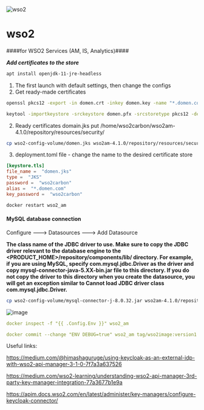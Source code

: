 ![wso2](https://ticxar.co/wp-content/uploads/2019/12/apimngr.png)
# wso2
####for WSO2 Services (AM, IS, Analytics)####

***Add certificates to the store***
```bash
apt install openjdk-11-jre-headless
```
1. The first launch with default settings, then change the configs
2. Get ready-made certificates
```bash
openssl pkcs12 -export -in domen.crt -inkey domen.key -name "*.domen.com" -certfile certificate_ca.crt -out domen.pfx
```
```bash
keytool -importkeystore -srckeystore domen.pfx -srcstoretype pkcs12 -destkeystore domen.jks -deststoretype JKS
```
2. Ready certificates domain.jks put /home/wso2carbon/wso2am-4.1.0/repository/resources/security/
```bash
cp wso2-config-volume/domen.jks wso2am-4.1.0/repository/resources/security/
```
3. deployment.toml file - change the name to the desired certificate store
```toml
[keystore.tls]
file_name =  "domen.jks"
type =  "JKS"
password =  "wso2carbon"
alias =  "*.domen.com"
key_password =  "wso2carbon"
```
```bash
docker restart wso2_am
```
#### MySQL database connection
Configure ---> Datasources ---> Add Datasource

**The class name of the JDBC driver to use. Make sure to copy the JDBC driver relevant to the database engine to the <PRODUCT_HOME>/repository/components/lib/ directory. For example, if you are using MySQL, specify com.mysql.jdbc.Driver as the driver and copy mysql-connector-java-5.XX-bin.jar file to this directory. If you do not copy the driver to this directory when you create the datasource, you will get an exception similar to Cannot load JDBC driver class com.mysql.jdbc.Driver.**

```bash
cp wso2-config-volume/mysql-connector-j-8.0.32.jar wso2am-4.1.0/repository/components/lib/
```
![image](https://user-images.githubusercontent.com/86954730/222174542-3cf461ce-be36-4cc4-9cbd-278e1c6c605f.png)
```yml
docker inspect -f "{{ .Config.Env }}" wso2_am
```
```yml
docker commit --change "ENV DEBUG=true" wso2_am tag/wso2image:version1
```
Useful links:

https://medium.com/@himashaguruge/using-keycloak-as-an-external-idp-with-wso2-api-manager-3-1-0-7f7a3a637526

https://medium.com/wso2-learning/understanding-wso2-api-manager-3rd-party-key-manager-integration-77a3677b1e9a

https://apim.docs.wso2.com/en/latest/administer/key-managers/configure-keycloak-connector/

